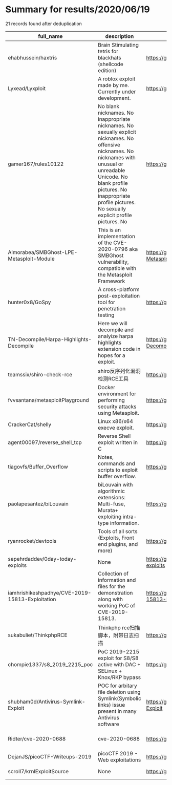 
# Summary for results/2020/06/19
    
21 records found after deduplication

| full_name | description | html_url | matched_list | matched_count | pushed_at | size | stargazers_count | language | forks_count | vul_ids |
|-------------------------------------------------|------------------------------------------------------------------------------------------------------------------------------------------------------------------------------------------------------------------------------------------------------------------|--------------------------------------------------------------------|----------------------------------|-----------------|---------------------------|--------|--------------------|------------|---------------|--------------------|
| ehabhussein/haxtris | Brain Stimulating tetris for blackhats (shellcode edition) | https://github.com/ehabhussein/haxtris | ['shellcode'] | 1 | 2020-06-19 10:24:17+00:00 | 1614 | 2 | nan | 2 | [] |
| Lyxead/Lyxploit | A roblox exploit made by me. Currently under development. | https://github.com/Lyxead/Lyxploit | ['exploit'] | 1 | 2020-06-19 07:47:13+00:00 | 25 | 0 | | 0 | [] |
| gamer167/rules10122 | No blank nicknames. No inappropriate nicknames. No sexually explicit nicknames. No offensive nicknames. No nicknames with unusual or unreadable Unicode. No blank profile pictures. No inappropriate profile pictures. No sexually explicit profile pictures. No | https://github.com/gamer167/rules10122 | ['exploit'] | 1 | 2020-06-19 21:09:33+00:00 | 1 | 2 | | 0 | [] |
| Almorabea/SMBGhost-LPE-Metasploit-Module | This is an implementation of the CVE-2020-0796 aka SMBGhost vulnerability, compatible with the Metasploit Framework | https://github.com/Almorabea/SMBGhost-LPE-Metasploit-Module | ['metasploit module OR payload'] | 1 | 2020-06-19 20:58:36+00:00 | 12343 | 21 | Ruby | 6 | ['CVE-2020-0796'] |
| hunter0x8/GoSpy | A cross-platform post-exploitation tool for penetration testing | https://github.com/hunter0x8/GoSpy | ['exploit'] | 1 | 2020-06-19 16:58:10+00:00 | 590 | 3 | | 0 | [] |
| TN-Decompile/Harpa-Highlights-Decompile | Here we will decompile and analyize harpa highlights extension code in hopes for a exploit. | https://github.com/TN-Decompile/Harpa-Highlights-Decompile | ['exploit'] | 1 | 2020-06-19 16:40:09+00:00 | 9540 | 4 | JavaScript | 0 | [] |
| teamssix/shiro-check-rce | shiro反序列化漏洞检测RCE工具 | https://github.com/teamssix/shiro-check-rce | ['rce'] | 1 | 2020-06-19 17:14:16+00:00 | 53393 | 48 | Python | 10 | [] |
| fvvsantana/metasploitPlayground | Docker environment for performing security attacks using Metasploit. | https://github.com/fvvsantana/metasploitPlayground | ['metasploit module OR payload'] | 1 | 2020-06-19 17:40:49+00:00 | 151 | 0 | Dockerfile | 0 | [] |
| CrackerCat/shelly | Linux x86/x64 execve exploit. | https://github.com/CrackerCat/shelly | ['exploit'] | 1 | 2020-06-19 10:36:01+00:00 | 10 | 0 | | 0 | [] |
| agent00097/reverse_shell_tcp | Reverse Shell exploit written in C | https://github.com/agent00097/reverse_shell_tcp | ['exploit'] | 1 | 2020-06-19 09:35:18+00:00 | 0 | 0 | C | 0 | [] |
| tiagovfs/Buffer_Overflow | Notes, commands and scripts to exploit buffer overflow. | https://github.com/tiagovfs/Buffer_Overflow | ['exploit'] | 1 | 2020-06-19 14:53:26+00:00 | 1 | 0 | | 0 | [] |
| paolapesantez/biLouvain | biLouvain with algorithmic extensions: Multi-fuse, Murata+ exploiting intra-type information. | https://github.com/paolapesantez/biLouvain | ['exploit'] | 1 | 2020-06-19 14:50:17+00:00 | 455 | 9 | C++ | 3 | [] |
| ryanrocket/devtools | Tools of all sorts (Exploits, Front end plugins, and more) | https://github.com/ryanrocket/devtools | ['exploit'] | 1 | 2020-06-19 15:14:27+00:00 | 6 | 0 | JavaScript | 0 | [] |
| sepehrdaddev/0day-today-exploits | None | https://github.com/sepehrdaddev/0day-today-exploits | ['0day', 'exploit'] | 2 | 2020-06-19 18:00:27+00:00 | 47768 | 8 | Python | 2 | [] |
| iamhrishikeshpadhye/CVE-2019-15813-Exploitation | Collection of information and files for the demonstration along with working PoC of CVE-2019-15813. | https://github.com/iamhrishikeshpadhye/CVE-2019-15813-Exploitation | ['cve poc', 'cve-2', 'exploit'] | 3 | 2020-06-19 10:03:02+00:00 | 7562 | 0 | PHP | 0 | ['CVE-2019-15813'] |
| sukabuliet/ThinkphpRCE | Thinkphp rce扫描脚本，附带日志扫描 | https://github.com/sukabuliet/ThinkphpRCE | ['rce'] | 1 | 2020-06-19 05:18:41+00:00 | 23 | 171 | Python | 21 | [] |
| chompie1337/s8_2019_2215_poc | PoC 2019-2215 exploit for S8/S8 active with DAC + SELinux + Knox/RKP bypass | https://github.com/chompie1337/s8_2019_2215_poc | ['exploit'] | 1 | 2020-06-19 17:37:41+00:00 | 583 | 157 | C | 51 | [] |
| shubham0d/Antivirus-Symlink-Exploit | POC for arbitary file deletion using Symlink(Symbolic links) issue present in many Antivirus software | https://github.com/shubham0d/Antivirus-Symlink-Exploit | ['exploit'] | 1 | 2020-06-19 14:26:54+00:00 | 1010 | 7 | C++ | 4 | [] |
| Ridter/cve-2020-0688 | cve-2020-0688 | https://github.com/Ridter/cve-2020-0688 | ['cve-2'] | 1 | 2020-06-19 09:28:15+00:00 | 5 | 273 | Python | 93 | ['CVE-2020-0688'] |
| DejanJS/picoCTF-Writeups-2019 | picoCTF 2019 - Web exploitations | https://github.com/DejanJS/picoCTF-Writeups-2019 | ['exploit'] | 1 | 2020-06-19 22:12:25+00:00 | 1356 | 0 | Python | 0 | [] |
| scroll7/krnlExploitSource | None | https://github.com/scroll7/krnlExploitSource | ['exploit'] | 1 | 2020-06-19 23:36:59+00:00 | 9001 | 0 | | 0 | [] |
